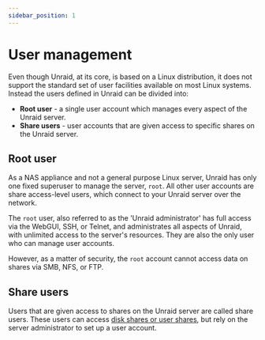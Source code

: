 ```yaml
---
sidebar_position: 1
---
```


# User management

Even though Unraid, at its core, is based on a Linux distribution, it does not support the standard set of user facilities available on most Linux systems. Instead the users defined in Unraid can be divided into:

* **Root user** - a single user account which manages every aspect of the Unraid server.
* **Share users** - user accounts that are given access to specific shares on the Unraid server.

## Root user

As a NAS appliance and not a general purpose Linux server, Unraid has only one fixed superuser to manage the server, `root`. All other user accounts are share access-level users, which connect to your Unraid server over the network.

The `root` user, also referred to as the 'Unraid administrator' has full access via the WebGUI, SSH, or Telnet, and administrates all aspects of Unraid, with unlimited access to the server's resources. They are also the only user who can manage user accounts.

However, as a matter of security, the `root` account cannot access data on shares via SMB, NFS, or FTP.

## Share users

Users that are given access to shares on the Unraid server are called share users. These users can access [disk shares or user shares](../shares/shares.md), but rely on the server administrator to set up a user account.
